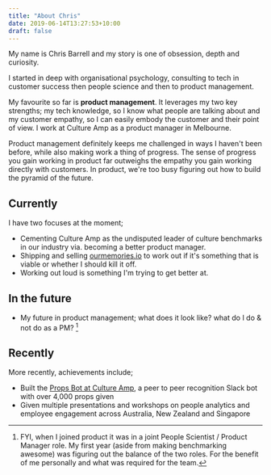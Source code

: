 ```yaml
---
title: "About Chris"
date: 2019-06-14T13:27:53+10:00
draft: false
---
```


My name is Chris Barrell and my story is one of obsession, depth and curiosity.

I started in deep with organisational psychology, consulting to tech in customer success then people science and then to product management.

My favourite so far is **product management**. It leverages my two key strengths; my tech knowledge, so I know what people are talking about and my customer empathy, so I can easily embody the customer and their point of view. I work at Culture Amp as a product manager in Melbourne.

Product management definitely keeps me challenged in ways I haven't been before, while also making work a thing of progress. The sense of progress you gain working in product far outweighs the empathy you gain working directly with customers. In product, we're too busy figuring out how to build the pyramid of the future.

## Currently

I have two focuses at the moment;

* Cementing Culture Amp as the undisputed leader of culture benchmarks in our industry via. becoming a better product manager.
* Shipping and selling [ourmemories.io](https://www.ourmemories.io) to work out if it's something that is viable or whether I should kill it off.
* Working out loud is something I'm trying to get better at.

## In the future

* My future in product management; what does it look like? what do I do & not do as a PM? [^1]

## Recently 

More recently, achievements include;

* Built the [Props Bot at Culture Amp](https://www.cultureamp.com/blog/how-culture-amp-uses-technology-for-employee-recognition/), a peer to peer recognition Slack bot with over 4,000 props given
* Given multiple presentations and workshops on people analytics and employee engagement across Australia, New Zealand and Singapore

[^1]: FYI, when I joined product it was in a joint People Scientist / Product Manager role. My first year (aside from making benchmarking awesome) was figuring out the balance of the two roles. For the benefit of me personally and what was required for the team.